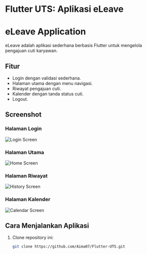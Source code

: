 
# Flutter UTS: Aplikasi eLeave

# eLeave Application

eLeave adalah aplikasi sederhana berbasis Flutter untuk mengelola pengajuan cuti karyawan.

## Fitur
- Login dengan validasi sederhana.
- Halaman utama dengan menu navigasi.
- Riwayat pengajuan cuti.
- Kalender dengan tanda status cuti.
- Logout.

## Screenshot
### Halaman Login
![Login Screen](images/login_screen.png)

### Halaman Utama
![Home Screen](images/home_screen.png)

### Halaman Riwayat
![History Screen](images/history_screen.png)

### Halaman Kalender
![Calendar Screen](images/calendar_screen.png)

## Cara Menjalankan Aplikasi
1. Clone repository ini:
   ```bash
   git clone https://github.com/Aima07/Flutter-UTS.git



